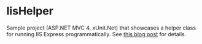 # IisHelper

Sample project (ASP.NET MVC 4, xUnit.Net) that showcases a helper class for running IIS Express programmatically. See <a href="http://blog.thomas-weller.de/a-handy-iis-express-test-helper-class">this blog post</a> for details.
